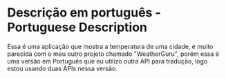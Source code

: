 # Descrição em português - Portuguese Description

Essa é uma aplicação que mostra a temperatura de uma cidade, é muito parecida com o meu outro projeto chamado "WeatherGuru", porém essa é uma versão em Português que eu utilizo outra API para tradução, logo estou usando duas APIs nessa versão.

